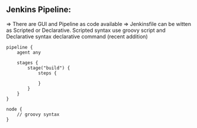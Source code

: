 ## Jenkins Pipeline:

=> There are GUI and Pipeline as code available
=> Jenkinsfile can be witten as Scripted or Declarative. Scripted syntax use groovy script and Declarative syntax declarative command (recent addition)

```Jenkinsfile
pipeline {
    agent any

    stages {
        stage("build") {
            steps {

            }
        }
    }
}

node {
    // groovy syntax
}
```